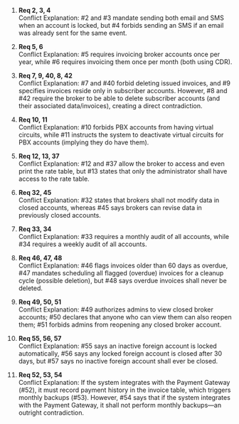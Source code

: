 1. **Req 2, 3, 4**  
    Conflict Explanation: \#2 and \#3 mandate sending both email and SMS when an account is locked, but \#4 forbids sending an SMS if an email was already sent for the same event.

2. **Req 5, 6**  
    Conflict Explanation: \#5 requires invoicing broker accounts once per year, while \#6 requires invoicing them once per month (both using CDR).

3. **Req 7, 9, 40, 8, 42**  
    Conflict Explanation: \#7 and \#40 forbid deleting issued invoices, and \#9 specifies invoices reside only in subscriber accounts. However, \#8 and \#42 require the broker to be able to delete subscriber accounts (and their associated data/invoices), creating a direct contradiction.

4. **Req 10, 11**  
    Conflict Explanation: \#10 forbids PBX accounts from having virtual circuits, while \#11 instructs the system to deactivate virtual circuits for PBX accounts (implying they do have them).

5. **Req 12, 13, 37**  
    Conflict Explanation: \#12 and \#37 allow the broker to access and even print the rate table, but \#13 states that only the administrator shall have access to the rate table.

6. **Req 32, 45**  
    Conflict Explanation: \#32 states that brokers shall not modify data in closed accounts, whereas \#45 says brokers can revise data in previously closed accounts.

7. **Req 33, 34**  
    Conflict Explanation: \#33 requires a monthly audit of all accounts, while \#34 requires a weekly audit of all accounts.

8. **Req 46, 47, 48**  
    Conflict Explanation: \#46 flags invoices older than 60 days as overdue, \#47 mandates scheduling all flagged (overdue) invoices for a cleanup cycle (possible deletion), but \#48 says overdue invoices shall never be deleted.

9. **Req 49, 50, 51**  
    Conflict Explanation: \#49 authorizes admins to view closed broker accounts; \#50 declares that anyone who can view them can also reopen them; \#51 forbids admins from reopening any closed broker account.

10. **Req 55, 56, 57**  
     Conflict Explanation: \#55 says an inactive foreign account is locked automatically, \#56 says any locked foreign account is closed after 30 days, but \#57 says no inactive foreign account shall ever be closed.

11. **Req 52, 53, 54**  
     Conflict Explanation: If the system integrates with the Payment Gateway (\#52), it must record payment history in the invoice table, which triggers monthly backups (\#53). However, \#54 says that if the system integrates with the Payment Gateway, it shall not perform monthly backups—an outright contradiction.
